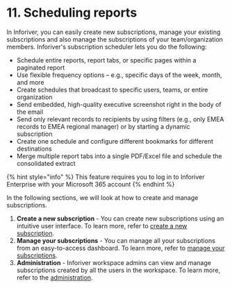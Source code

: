 # 11. Scheduling reports

In Inforiver, you can easily create new subscriptions, manage your existing subscriptions and also manage the subscriptions of your team/organization members. Inforiver's subscription scheduler lets you do the following:

* Schedule entire reports, report tabs, or specific pages within a paginated report​
* Use flexible frequency options – e.g., specific days of the week, month, and more​
* Create schedules that broadcast to specific users, teams, or entire organization​
* Send embedded, high-quality executive screenshot right in the body of the email
* Send only relevant records to recipients by using filters (e.g., only EMEA records to EMEA regional manager) or by starting a dynamic subscription
* Create one schedule and configure different bookmarks for different destinations
* Merge multiple report tabs into a single PDF/Excel file and schedule the consolidated extract

{% hint style="info" %}
This feature requires you to log in to Inforiver Enterprise with your Microsoft 365 account
{% endhint %}

In the following sections, we will look at how to create and manage subscriptions.

1. **Create a new subscription** - You can create new subscriptions using an intuitive user interface. To learn more, refer to [create a new subscription](create-new-subscription/select-a-report.md).
2. **Manage your subscriptions** - You can manage all your subscriptions from an easy-to-access dashboard. To learn more, refer to [manage your subscriptions](manage-your-subscriptions.md).
3. **Administration** - Inforiver workspace admins can view and manage subscriptions created by all the users in the workspace. To learn more, refer to the [administration](administration.md).

